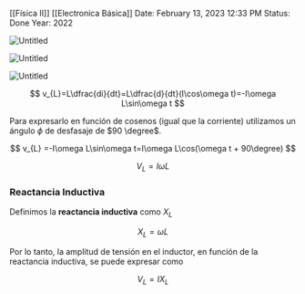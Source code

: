 [[Física II]] [[Electronica Básica]]
Date: February 13, 2023 12:33 PM
Status: Done
Year: 2022

![Untitled](Images/Inductor%20en%20CA/Untitled.png)

![Untitled](Images/Inductor%20en%20CA/Untitled%201.png)

![Untitled](Images/Inductor%20en%20CA/Untitled%202.png)

$$
v_{L}=L\dfrac{di}{dt}=L\dfrac{d}{dt}(I\cos\omega t)=-I\omega L\sin\omega t
$$

Para expresarlo en función de cosenos (igual que la corriente) utilizamos un ángulo $\phi$ de desfasaje de $90 \degree$. 

$$
v_{L} =-I\omega L\sin\omega t=I\omega L\cos(\omega t + 90\degree)
$$

$$
V_L=I\omega L
$$

### Reactancia Inductiva

Definimos la **reactancia inductiva** como $X_L$

$$
X_L=\omega L
$$

Por lo tanto, la amplitud de tensión en el inductor, en función de la reactancia inductiva, se puede expresar como

$$
V_L=IX_L
$$